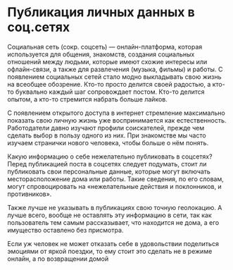 # Публикация личных данных  в соц.сетях

Социальная сеть (сокр. соцсеть) — онлайн-платформа, которая используется для общения, знакомств, создания социальных отношений между людьми, которые имеют схожие интересы или офлайн-связи, а также для развлечения (музыка, фильмы) и работы.
С появлением социальных сетей стало модно выкладывать свою жизнь на всеобщее обозрение. Кто-то просто делится своей радостью, а кто-то буквально каждый шаг сопровождает постом. Кто-то делится опытом, а кто-то стремится набрать больше лайков.

С появлением открытого доступа в интернет стремление максимально показать свою личную жизнь уже воспринимается как естественность. Работодатели давно изучают профили соискателей, прежде чем сделать выбор в пользу одного из них. При знакомстве мы часто изучаем странички нового человека, чтобы больше о нём понять.
























Какую информацию о себе нежелательно публиковать в соцсетях?
Перед публикацией поста в соцсетях следует подумать, стоит ли публиковать свои персональные данные, которые могут включать месторасположение дома или работы. Такие сведения, по его словам, могут спровоцировать на «нежелательные действия и поклонников, и противников».
 
Также лучше не указывать в публикациях свою точную геолокацию. А лучше всего,  вообще не оставлять эту информацию в сети, так как пользователь тем самым рассказывает, что находится не дома, а его имущество оставлено без присмотра.

Если уж человек не может отказать себе в удовольствии поделиться эмоциями от яркой поездки, то ему стоит это сделать не в режиме онлайн, а по возвращении домой
